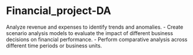 # Financial_project-DA
Analyze revenue and expenses to identify trends and anomalies. - Create scenario analysis models to evaluate the impact of different business decisions on financial performance. - Perform comparative analysis across different time periods or business units.
